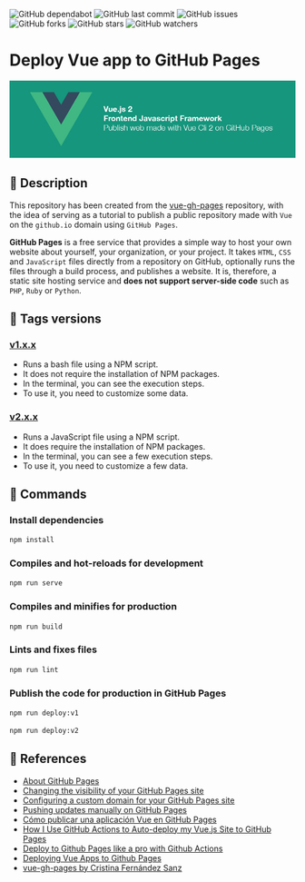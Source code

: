 ![GitHub dependabot](https://img.shields.io/badge/dependabot-enabled-025e8c?logo=Dependabot)
![GitHub last commit](https://img.shields.io/github/last-commit/beatrizsmerino/vue-gh-pages)
![GitHub issues](https://img.shields.io/github/issues/beatrizsmerino/vue-gh-pages)
![GitHub forks](https://img.shields.io/github/forks/beatrizsmerino/vue-gh-pages)
![GitHub stars](https://img.shields.io/github/stars/beatrizsmerino/vue-gh-pages)
![GitHub watchers](https://img.shields.io/github/watchers/beatrizsmerino/vue-gh-pages)

# Deploy Vue app to GitHub Pages

![Deploy Vue app](./README/images/vue-gh-pages.jpg)

## 🎯 Description

This repository has been created from the [vue-gh-pages](https://github.com/cristinafsanz/vue-gh-pages) repository, with the idea of serving as a tutorial to publish a public repository made with `Vue` on the `github.io` domain using `GitHub Pages`.

**GitHub Pages** is a free service that provides a simple way to host your own website about yourself, your organization, or your project. It takes `HTML`, `CSS` and `JavaScript` files directly from a repository on GitHub, optionally runs the files through a build process, and publishes a website. It is, therefore, a static site hosting service and **does not support server-side code** such as `PHP`, `Ruby` or `Python`.

## 🔖 Tags versions

### [v1.x.x](./README-v1.md)

- Runs a bash file using a NPM script.
- It does not require the installation of NPM packages.
- In the terminal, you can see the execution steps.
- To use it, you need to customize some data.

### [v2.x.x](./README-v1.md)

- Runs a JavaScript file using a NPM script.
- It does require the installation of NPM packages.
- In the terminal, you can see a few execution steps.
- To use it, you need to customize a few data.

## 🚀 Commands

### Install dependencies

```bash
npm install
```

### Compiles and hot-reloads for development

```bash
npm run serve
```

### Compiles and minifies for production

```bash
npm run build
```

### Lints and fixes files

```bash
npm run lint
```

### Publish the code for production in GitHub Pages

```bash
npm run deploy:v1
```

```bash
npm run deploy:v2
```

## 🔗 References

- [About GitHub Pages](https://docs.github.com/en/pages/getting-started-with-github-pages/about-github-pages)
- [Changing the visibility of your GitHub Pages site](https://docs.github.com/en/pages/getting-started-with-github-pages/changing-the-visibility-of-your-github-pages-site)
- [Configuring a custom domain for your GitHub Pages site](https://docs.github.com/en/articles/using-a-custom-domain-with-github-pages)
- [Pushing updates manually on GitHub Pages](https://cli.vuejs.org/guide/deployment.html#github-pages)
- [Cómo publicar una aplicación Vue en GitHub Pages](https://www.neoguias.com/como-publicar-aplicacion-vue-github-pages/)
- [How I Use GitHub Actions to Auto-deploy my Vue.js Site to GitHub Pages](https://dev.to/juniordevforlife/how-i-use-github-actions-to-auto-deploy-my-vue-js-site-to-github-pages-49bf)
- [Deploy to Github Pages like a pro with Github Actions](https://dev.to/rolanddoda/deploy-to-github-pages-like-a-pro-with-github-actions-4hdg#create-a-github-action-to-automate-deployment)
- [Deploying Vue Apps to Github Pages](https://medium.com/swlh/deploy-vue-app-to-github-pages-2ada48d7397e)
- [vue-gh-pages by Cristina Fernández Sanz](https://github.com/cristinafsanz/vue-gh-pages)
